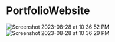 # PortfolioWebsite








![Screenshot 2023-08-28 at 10 36 52 PM](https://github.com/SomilKSharma/bootstrap-website/assets/120346284/c28987d1-a3f3-4a32-94d1-991c06fa1e30)
![Screenshot 2023-08-28 at 10 36 29 PM](https://github.com/SomilKSharma/bootstrap-website/assets/120346284/f82cc334-646d-4362-bc7d-5d7d7ef6e311)
